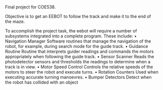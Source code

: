 Final project for COE538.

Objective is to get an EEBOT to follow the track and make it to the end of the maze. 

To accomplish the project task, the eebot will require a number of subsystems integrated into a complete program.
These include:
• Navigation Manager Software routines that manage the navigation of the robot, for example, during
search mode for the guide track.
• Guidance Routine Routine that interprets guider readings and commands the motors appropriately when
following the guide track.
• Sensor Scanner Reads the photodetector sensors and thresholds the readings to determine when a track is
in view.
• Motor Speed Control Controls the relative speeds of the motors to steer the robot and execute turns.
• Rotation Counters Used when executing accurate turning manoevres.
• Bumper Detectors Detect when the robot has collided with an object
